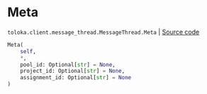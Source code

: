 # Meta
`toloka.client.message_thread.MessageThread.Meta` | [Source code](https://github.com/Toloka/toloka-kit/blob/v0.1.24/src/client/message_thread.py#L115)

```python
Meta(
    self,
    *,
    pool_id: Optional[str] = None,
    project_id: Optional[str] = None,
    assignment_id: Optional[str] = None
)
```

